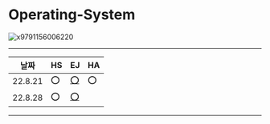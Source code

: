# Operating-System

![x9791156006220](https://user-images.githubusercontent.com/40584381/184399238-213ce8a7-66cd-45f1-878c-883bc7765103.jpg)

---

| 날짜    | HS  | EJ                                                                                           | HA |
| ------- | --- | -------------------------------------------------------------------------------------------- | --- |
| 22.8.21 |⭕️|[⭕️](https://github.com/read-ing/Operating-System/blob/main/ej/01.%20%EC%84%9C%EB%A1%A0.md)|⭕️|
| 22.8.28 |⭕️|[⭕️](https://github.com/read-ing/Operating-System/blob/main/ej/02.%20%EC%9A%B4%EC%98%81%EC%B2%B4%EC%A0%9C%EA%B5%AC%EC%A1%B0.md)||

---
